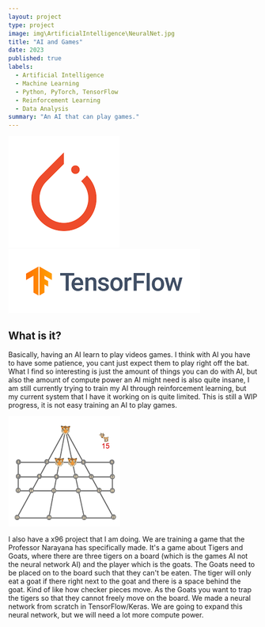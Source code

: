 ```yaml
---
layout: project
type: project
image: img\ArtificialIntelligence\NeuralNet.jpg
title: "AI and Games"
date: 2023
published: true
labels:
  - Artificial Intelligence
  - Machine Learning
  - Python, PyTorch, TensorFlow
  - Reinforcement Learning
  - Data Analysis
summary: "An AI that can play games."
---
```


<img class="img-fluid" src="../img/ArtificialIntelligence/PyTorch.png">
<img class="img-fluid" src="../img/ArtificialIntelligence/TensorFlow.png">

## What is it?

Basically, having an AI learn to play videos games. I think with AI you have to have some patience, you cant just expect them to play right off the bat. What I find so interesting is just the amount of things you can do with AI, but also the amount of compute power an AI might need is also quite insane, I am still currently trying to train my AI through reinforcement learning, but my current system that I have it working on is quite limited. This is still a WIP progress, it is not easy training an AI to play games.

<img class="img-fluid" src="../img/ArtificialIntelligence/TigersAndGoats.png">

I also have a x96 project that I am doing. We are training a game that the Professor Narayana has specifically made. It's a game about Tigers and Goats, where there are three tigers on a board (which is the games AI not the neural network AI) and the player which is the goats. The Goats need to be placed on to the board such that they can't be eaten. The tiger will only eat a goat if there right next to the goat and there is a space behind the goat. Kind of like how checker pieces move. As the Goats you want to trap the tigers so that they cannot freely move on the board. We made a neural network from scratch in TensorFlow/Keras. We are going to expand this neural network, but we will need a lot more compute power.